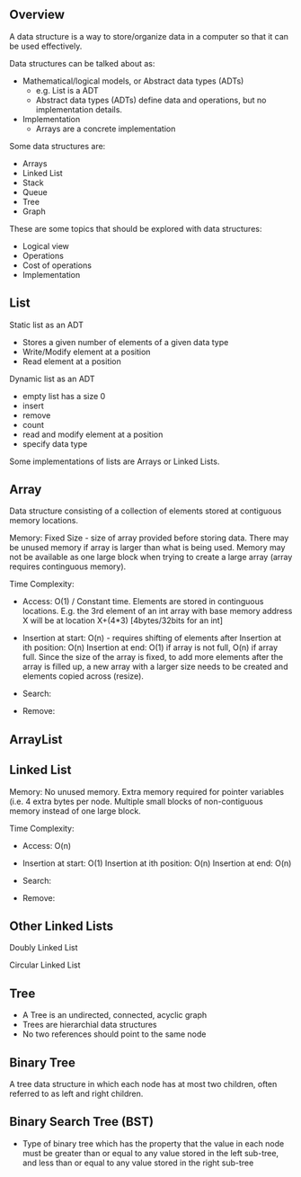## Overview

A data structure is a way to store/organize data in a computer so that it can be used effectively.

Data structures can be talked about as:

- Mathematical/logical models, or Abstract data types (ADTs)
    - e.g. List is a ADT 
    - Abstract data types (ADTs) define data and operations, but no implementation details.
- Implementation
    - Arrays are a concrete implementation

Some data structures are:
- Arrays
- Linked List
- Stack
- Queue
- Tree
- Graph

These are some topics that should be explored with data structures:
- Logical view
- Operations
- Cost of operations
- Implementation

## List

Static list as an ADT
- Stores a given number of elements of a given data type
- Write/Modify element at a position
- Read element at a position

Dynamic list as an ADT
- empty list has a size 0
- insert
- remove
- count
- read and modify element at a position
- specify data type

Some implementations of lists are Arrays or Linked Lists.

## Array

Data structure consisting of a collection of elements stored at contiguous memory locations.

Memory: Fixed Size - size of array provided before storing data. There may be unused memory if array is larger than what is being used. Memory may not be available as one large block when trying to create a large array (array requires continguous memory).

Time Complexity:

- Access:  O(1) / Constant time. Elements are stored in continguous locations. 
E.g. the 3rd element of an int array with base memory address X will be at location X+(4*3) [4bytes/32bits for an int]

- Insertion at start: O(n) - requires shifting of elements after
Insertion at ith position: O(n)
Insertion at end: O(1) if array is not full, O(n) if array full. Since the size of the array is fixed, to add more elements after the array is filled up, a new array with a larger size needs to be created and elements copied across (resize).

- Search: 

- Remove:

## ArrayList

## Linked List

Memory: No unused memory. Extra memory required for pointer variables (i.e. 4 extra bytes per node. Multiple small blocks of non-contiguous memory instead of one large block.

Time Complexity:

- Access: O(n)

- Insertion at start: O(1)
Insertion at ith position: O(n)
Insertion at end: O(n)

- Search: 

- Remove:

## Other Linked Lists

Doubly Linked List

Circular Linked List

## Tree

- A Tree is an undirected, connected, acyclic graph
- Trees are hierarchial data structures
- No two references should point to the same node

## Binary Tree

A tree data structure in which each node has at most two children, often referred to as left and right children.

## Binary Search Tree (BST)

- Type of binary tree which has the property that the value in each node must be greater than or equal to any value stored in the left sub-tree, and less than or equal to any value stored in the right sub-tree


